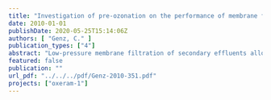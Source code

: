 ```yaml
---
title: "Investigation of pre-ozonation on the performance of membrane filtration (Oxeram 1 - D 4.2)"
date: 2010-01-01
publishDate: 2020-05-25T15:14:06Z
authors: [ "Genz, C." ]
publication_types: ["4"]
abstract: "Low-pressure membrane filtration of secondary effluents allows disinfection and, combined with chemical coagulation, advanced phosphorus removal. However, the loss of filtration performance due to membrane fouling is still a fundamental problem and has a strong impact on the costs of the process. Biopolymers as well as colloids in the range of 50 to 350 nm were identified as main foulants during ultrafiltration (UF). In this project the impact of a pre-treatment by ozonation (2-10 mg O3/L) and subsequent coagulation (FeCl3: 2-6 mg Fe3+/L) on the performance of a polymer UF membrane was studied. No free dissolved ozone was in contact with the membrane. Lab tests were performed using Amicon test cells in dead-end mode fed with 500 mL secondary effluent of the WWTP Ruhleben (Berlin) and the flux decline during filtration was measured. The effect of the two pre-treatment steps on the character of DOC, especially the biopolymer fraction, was investigated using size exclusion chromatography. The pre-treatment enables phosphorus removal of 75 up to 95 % with permeate concentrations of 30 to 50 µg P/L. In filtration tests pre-ozonation without flocculation leads to a less distinct flux decline (1-7 %). Coagulation without pre-ozonation increases the flux by 5 to 14 % compared to filtration of effluent without pre-tretament. The combination of both pretreatment steps improves the filtration performance up to 30 % and reduces the filtration time for 500 mL by 50 %. Different mechanisms are considered as reasons for the improved performance. It is known that coagulation partially removes the fouling-active biopolymers and humic substances. The pre-treatment with ozone, even at low dosages (2 mg/L), leads to a significant decrease of UV254 absorbance, pointing on a shift to more polar molecules. Higher ozone dosages (> 6 mg/L) additionally induce disintegration of biopolymers and a shift to smaller organic compounds. The interaction between ozonation and coagulation leads to a partial complexation of iron in solution. As a consequence, less iron is provided for the coagulation process. As the percentage of complexation of iron decreases with increasing coagulant dosage, the synergetic effect of pre-ozonation and coagulation on the filtration performance increases with increasing iron dosage. These results suggest that combining pre-ozonation and coagulation can be a promising pretreatment process to reduce the fouling of organic membranes, without the necessity of applying free dissolved ozone on the membrane surface."
featured: false
publication: ""
url_pdf: "../../../pdf/Genz-2010-351.pdf"
projects: ["oxeram-1"]
---
```


